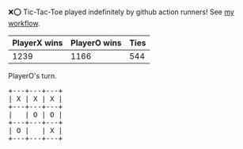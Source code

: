 :x::o: Tic-Tac-Toe played indefinitely by github action runners! See [my workflow](.github/workflows/play.yaml).

|PlayerX wins|PlayerO wins|Ties|
|-|-|-|
|1239|1166|544|

PlayerO's turn.

<pre>
+---+---+---+
| X | X | X |
+---+---+---+
|   | O | O |
+---+---+---+
| O |   | X |
+---+---+---+
</pre>